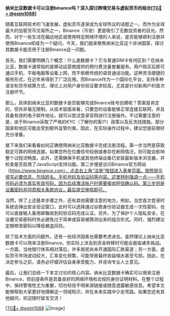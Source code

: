 **纳米比亚数据卡可以注册binance吗？深入探讨跨境交易与虚拟货币的结合[[TG💪+ @esim1088](https://t.me/s/esim1088)]**

随着互联网技术的飞速发展，虚拟货币逐渐成为全球热议的话题之一。而作为全球最大的加密货币交易所之一，Binance（币安）更是吸引了无数投资者的目光。然而，对于一些生活在偏远地区或使用特定网络环境的人来说，是否能够顺利注册并使用Binance却成为一个疑问。今天，我们就来聚焦纳米比亚这个非洲国家，探讨其数据卡能否用于注册Binance这一问题。

首先，我们需要明确几个概念：什么是数据卡？它与普通SIM卡有何区别？在纳米比亚，数据卡通常指的是移动运营商提供的预付费流量套餐服务。用户购买后即可通过手机、平板电脑等设备上网，而不依赖传统的语音通话功能。这种灵活便捷的服务形式，在近年来得到了广泛应用。而Binance作为一个国际化平台，支持多种语言和货币结算方式，理论上对用户身份验证要求较高，尤其是针对新用户的首次注册环节。

那么，具体到纳米比亚的数据卡是否能够完成Binance账号创建呢？答案是肯定的，但并非毫无限制。从技术层面来看，只要您的设备能够正常连接互联网，并且具备有效的电子邮件地址，就可以尝试登录官网进行注册操作。不过需要注意的是，由于Binance采取了严格的KYC（了解你的客户）政策以及反洗钱措施，部分国家和地区可能会受到额外监管约束。因此，在实际操作过程中，建议您提前做好充分准备。

接下来我们来看看如何正确使用纳米比亚数据卡完成注册流程。第一步当然是获取稳定可靠的网络连接。如果您所在位置信号较弱或者存在断网情况，则可能会影响整个过程流畅度。此外，还需确保手机或其他终端设备已安装最新版本浏览器，并检查是否启用了JavaScript支持功能。第二步便是访问Binance官方网站（https://www.binance.com），点击右上角“注册”按钮进入表单页面。按照提示填写必要信息，包括姓名、手机号码及验证码等内容。这里特别强调一点——手机号码必须为真实有效号码，因为后续激活账户时需要接收短信确认码。第三步则是设置密码并同意相关条款协议，最后提交审核即可。

当然，除了上述基本步骤之外，还有其他需要注意的地方。例如，当您首次登录时系统会弹出安全验证窗口，此时可以选择通过谷歌身份验证器生成一次性密码，也可以直接输入备用邮箱收到的验证码完成认证。另外，为了保护个人隐私安全，在设置交易密码时务必避免过于简单或容易被猜测出来的组合形式。同时，强烈建议定期修改密码以降低被盗风险。

除了技术方面的问题外，还有一些经济因素也需要考虑进去。虽然理论上纳米比亚数据卡可以用来注册Binance，但实际上涉及到资金转移时可能会面临诸多挑战。一方面，当地银行体系相对落后，许多居民尚未开通国际汇款渠道；另一方面，虚拟货币市场波动较大，汇率变化频繁，可能导致最终收益缩水甚至亏损。因此，在决定参与之前，请务必仔细评估自身承受能力，并咨询专业人士意见。

最后，让我们总结一下本文讨论的核心内容。纳米比亚数据卡确实可以用来注册Binance，但前提条件是具备良好的网络环境和合规的身份证明材料。在整个过程中，保持警惕性尤为重要，切勿轻信不明来源链接或随意透露敏感信息。希望本文能够帮助大家更好地理解这一领域知识，并在未来实践中少走弯路。如果您还有其他疑问，欢迎随时留言交流！

[[TG💪+ @esim1088](https://t.me/s/esim1088) ![Image](https://i.postimg.cc/4NQfJmqS/Snipaste-2025-05-13-00-14-12.png)]